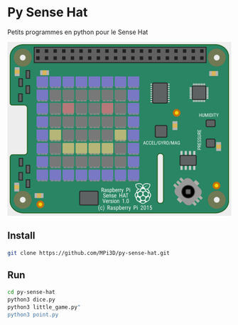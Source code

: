 # Py Sense Hat

Petits programmes en python pour le Sense Hat

[![Py Sense Hat](/python_sense_hat.png)](https://www.adafruit.com/product/2738)

## Install

``` sh
git clone https://github.com/MPi3D/py-sense-hat.git
```

## Run

``` sh
cd py-sense-hat
python3 dice.py
python3 little_game.py"
python3 point.py
```
